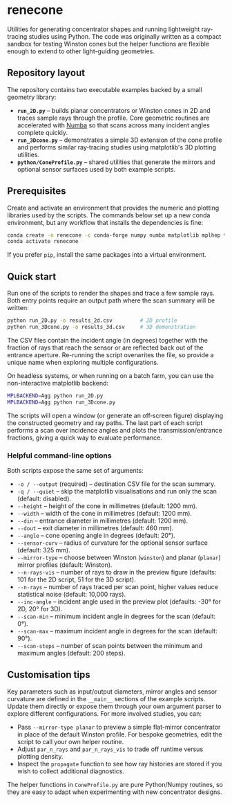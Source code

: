 # renecone

Utilities for generating concentrator shapes and running lightweight ray-tracing
studies using Python. The code was originally written as a compact sandbox for
testing Winston cones but the helper functions are flexible enough to extend to
other light-guiding geometries.

## Repository layout

The repository contains two executable examples backed by a small geometry
library:

- **`run_2D.py`** – builds planar concentrators or Winston cones in 2D and
  traces sample rays through the profile. Core geometric routines are
  accelerated with [Numba](https://numba.pydata.org/) so that scans across many
  incident angles complete quickly.
- **`run_3Dcone.py`** – demonstrates a simple 3D extension of the cone profile
  and performs similar ray‑tracing studies using matplotlib's 3D plotting
  utilities.
- **`python/ConeProfile.py`** – shared utilities that generate the mirrors and
  optional sensor surfaces used by both example scripts.

## Prerequisites

Create and activate an environment that provides the numeric and plotting
libraries used by the scripts. The commands below set up a new conda
environment, but any workflow that installs the dependencies is fine:

```bash
conda create -n renecone -c conda-forge numpy numba matplotlib mplhep tqdm
conda activate renecone
```

If you prefer `pip`, install the same packages into a virtual environment.

## Quick start

Run one of the scripts to render the shapes and trace a few sample rays.
Both entry points require an output path where the scan summary will be
written:

```bash
python run_2D.py -o results_2d.csv         # 2D profile
python run_3Dcone.py -o results_3d.csv     # 3D demonstration
```

The CSV files contain the incident angle (in degrees) together with the
fraction of rays that reach the sensor or are reflected back out of the
entrance aperture. Re-running the script overwrites the file, so provide a
unique name when exploring multiple configurations.

On headless systems, or when running on a batch farm, you can use the
non-interactive matplotlib backend:

```bash
MPLBACKEND=Agg python run_2D.py
MPLBACKEND=Agg python run_3Dcone.py
```

The scripts will open a window (or generate an off‑screen figure) displaying the
constructed geometry and ray paths. The last part of each script performs a scan
over incidence angles and plots the transmission/entrance fractions, giving a
quick way to evaluate performance.

### Helpful command-line options

Both scripts expose the same set of arguments:

- `-o / --output` (required) – destination CSV file for the scan summary.
- `-q / --quiet` – skip the matplotlib visualisations and run only the scan
  (default: disabled).
- `--height` – height of the cone in millimetres (default: 1200 mm).
- `--width` – width of the cone in millimetres (default: 1200 mm).
- `--din` – entrance diameter in millimetres (default: 1200 mm).
- `--dout` – exit diameter in millimetres (default: 460 mm).
- `--angle` – cone opening angle in degrees (default: 20°).
- `--sensor-curv` – radius of curvature for the optional sensor surface
  (default: 325 mm).
- `--mirror-type` – choose between Winston (`winston`) and planar (`planar`)
  mirror profiles (default: Winston).
- `--n-rays-vis` – number of rays to draw in the preview figure (defaults: 101
  for the 2D script, 51 for the 3D script).
- `--n-rays` – number of rays traced per scan point, higher values reduce
  statistical noise (default: 10,000 rays).
- `--inc-angle` – incident angle used in the preview plot (defaults: -30° for
  2D, 20° for 3D).
- `--scan-min` – minimum incident angle in degrees for the scan (default: 0°).
- `--scan-max` – maximum incident angle in degrees for the scan (default: 90°).
- `--scan-steps` – number of scan points between the minimum and maximum angles
  (default: 200 steps).

## Customisation tips

Key parameters such as input/output diameters, mirror angles and sensor
curvature are defined in the `__main__` sections of the example scripts. Update
them directly or expose them through your own argument parser to explore
different configurations. For more involved studies, you can:

- Pass `--mirror-type planar` to preview a simple flat-mirror concentrator in
  place of the default Winston profile. For bespoke geometries, edit the script
  to call your own helper routine.
- Adjust `par_n_rays` and `par_n_rays_vis` to trade off runtime versus plotting
  density.
- Inspect the `propagate` function to see how ray histories are stored if you
  wish to collect additional diagnostics.

The helper functions in `ConeProfile.py` are pure Python/Numpy routines, so they
are easy to adapt when experimenting with new concentrator designs.
